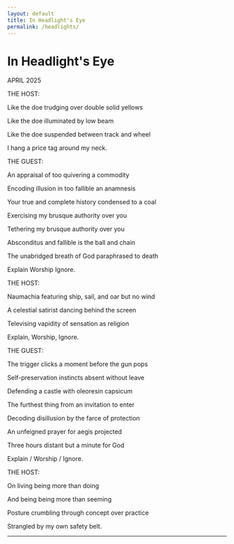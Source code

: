 ```yaml
---
layout: default
title: In Headlight's Eye
permalink: /headlights/
---
```


# In Headlight's Eye
<p class="date">APRIL 2025</p>

THE HOST:

<p class="narrow">
    Like the doe trudging over double solid yellows
</p>
<p class="narrow">
    Like the doe illuminated by low beam
</p>
<p class="narrow">
    Like the doe suspended between track and wheel
</p>
<p class="narrow">
    I hang a price tag around my neck.
</p>

THE GUEST:

<p class="narrow">
    An appraisal of too quivering a commodity
</p>
<p class="narrow">
    Encoding illusion in too fallible an anamnesis
</p>
<p class="narrow">
    Your true and complete history condensed to a coal
</p>
<p class="narrow">
    Exercising my brusque authority over you
</p>
<p class="narrow">
    Tethering my brusque authority over you
</p>
<p class="narrow">
    Absconditus and fallible is the ball and chain
</p>
<p class="narrow">
    The unabridged breath of God paraphrased to death
</p>
<p class="narrow">
    Explain Worship Ignore.
</p>

THE HOST:

<p class="narrow">
    Naumachia featuring ship, sail, and oar but no wind
</p>
<p class="narrow">
    A celestial satirist dancing behind the screen
</p>
<p class="narrow">
    Televising vapidity of sensation as religion
</p>
<p class="narrow">
    Explain, Worship, Ignore.
</p>

THE GUEST:

<p class="narrow">
    The trigger clicks a moment before the gun pops
</p>
<p class="narrow">
    Self-preservation instincts absent without leave
</p>
<p class="narrow">
    Defending a castle with oleoresin capsicum
</p>
<p class="narrow">
    The furthest thing from an invitation to enter
</p>
<p class="narrow">
    Decoding disillusion by the farce of protection
</p>
<p class="narrow">
    An unfeigned prayer for aegis projected
</p>
<p class="narrow">
    Three hours distant but a minute for God
</p>
<p class="narrow">
    Explain / Worship / Ignore.
</p>

THE HOST:

<p class="narrow">
    On living being more than doing
</p>
<p class="narrow">
    And being being more than seeming
</p>
<p class="narrow">
    Posture crumbling through concept over practice
</p>
<p class="narrow">
    Strangled by my own safety belt.
</p>

---
